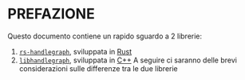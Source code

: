 # PREFAZIONE
Questo documento contiene un rapido sguardo a 2 librerie: 
1. [```rs-handlegraph```](https://github.com/chfi/rs-handlegraph), sviluppata in [Rust](https://www.rust-lang.org/)
2. [```libhandlegraph```](https://github.com/vgteam/libhandlegraph), sviluppata in [C++](https://docs.microsoft.com/it-it/cpp/cpp/welcome-back-to-cpp-modern-cpp?view=vs-2019)
A seguire ci saranno delle brevi considerazioni sulle differenze tra le due librerie
